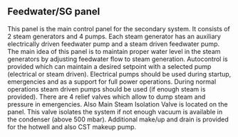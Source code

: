 ## Feedwater/SG panel

This panel is the main control panel for the secondary system. It consists of 2 steam generators and 4 pumps. Each steam generator has an auxiliary electrically driven feedwater pump and a steam driven feedwater pump. The main idea of this panel is to maintain proper water level in the steam generators by adjusting feedwater flow to steam generation. Autocontrol is provided which can maintain a desired setpoint with a selected pump (electrical or steam driven).
Electrical pumps should be used during startup, emergencies and as a support for full power operations. During normal operations steam driven pumps should be used (if enough steam is provided).
There are 4 relief valves which allow to dump steam and pressure in emergencies. Also Main Steam Isolation Valve is located on the panel. This valve isolates the system if not enough vacuum is available in the condenser (above 500 mbar).
Additional make/up and drain is provided for the hotwell and also CST makeup pump.
